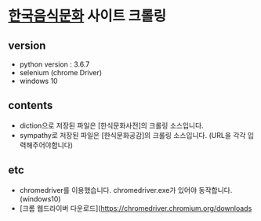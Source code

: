 # [한국음식문화](http://www.kculture.or.kr/main/hansikculture) 사이트 크롤링

## version
- python version : 3.6.7
- selenium (chrome Driver)
- windows 10

## contents
- diction으로 저장된 파일은 [한식문화사전]의 크롤링 소스입니다.<br>
- sympathy로 저장된 파일은 [한식문화공감]의 크롤링 소스입니다. (URL을 각각 입력해주어야합니다)<br>

## etc
- chromedriver를 이용했습니다. chromedriver.exe가 있어야 동작합니다. (windows10)<br>
- [크롬 웹드라이버 다운로드](https://chromedriver.chromium.org/downloads